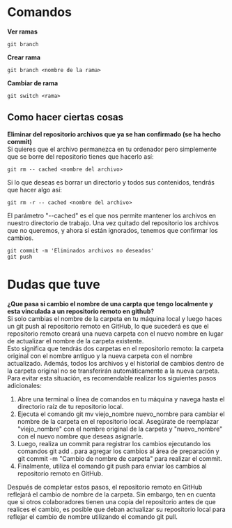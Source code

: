# Comandos
**Ver ramas**
```git
git branch
```
**Crear rama**
```git
git branch <nombre de la rama>
```
**Cambiar de rama**
```git
git switch <rama>
```
## Como hacer ciertas cosas
**Eliminar del repositorio archivos que ya se han confirmado (se ha hecho commit)**  
Si quieres que el archivo permanezca en tu ordenador pero simplemente que se borre del repositorio tienes que hacerlo así:
```
git rm -- cached <nombre del archivo>
```
Si lo que deseas es borrar un directorio y todos sus contenidos, tendrás que hacer algo así:
```
git rm -r -- cached <nombre del archivo>
```
El parámetro "--cached" es el que nos permite mantener los archivos en nuestro directorio de trabajo.
Una vez quitado del repositorio los archivos que no queremos, y ahora sí están ignorados, tenemos que confirmar los cambios.
```
git commit -m 'Eliminados archivos no deseados'
git push
```

# Dudas que tuve
**¿Que pasa si cambio el nombre de una carpta que tengo localmente y esta vinculada a un repositorio remoto en github?**  
Si solo cambias el nombre de la carpeta en tu máquina local y luego haces un git push al repositorio remoto en GitHub, lo que sucederá es que el repositorio remoto creará una nueva carpeta con el nuevo nombre en lugar de actualizar el nombre de la carpeta existente.  
Esto significa que tendrás dos carpetas en el repositorio remoto: la carpeta original con el nombre antiguo y la nueva carpeta con el nombre actualizado. Además, todos los archivos y el historial de cambios dentro de la carpeta original no se transferirán automáticamente a la nueva carpeta.  
Para evitar esta situación, es recomendable realizar los siguientes pasos adicionales:  
1. Abre una terminal o línea de comandos en tu máquina y navega hasta el directorio raíz de tu repositorio local.
1. Ejecuta el comando git mv viejo_nombre nuevo_nombre para cambiar el nombre de la carpeta en el repositorio local. Asegúrate de reemplazar "viejo_nombre" con el nombre original de la carpeta y "nuevo_nombre" con el nuevo nombre que deseas asignarle.
1. Luego, realiza un commit para registrar los cambios ejecutando los comandos git add . para agregar los cambios al área de preparación y git commit -m "Cambio de nombre de carpeta" para realizar el commit.
1. Finalmente, utiliza el comando git push para enviar los cambios al repositorio remoto en GitHub.

Después de completar estos pasos, el repositorio remoto en GitHub reflejará el cambio de nombre de la carpeta. Sin embargo, ten en cuenta que si otros colaboradores tienen una copia del repositorio antes de que realices el cambio, es posible que deban actualizar su repositorio local para reflejar el cambio de nombre utilizando el comando git pull.